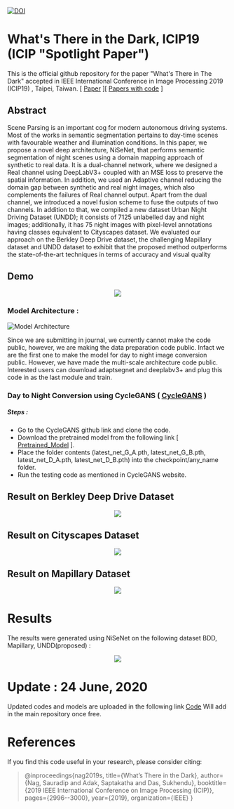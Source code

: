 [![DOI](https://zenodo.org/badge/208427167.svg)](https://zenodo.org/badge/latestdoi/208427167)


# What's There in the Dark, ICIP19 (ICIP "Spotlight Paper")

This is the official github repository for the paper "What's There in The Dark" accepted in IEEE International Conference in Image Processing 2019 (ICIP19) , Taipei, Taiwan. [ [Paper](https://ieeexplore.ieee.org/abstract/document/8803299/authors#authors) ][ [Papers with code]( https://paperswithcode.com/paper/whats-there-in-the-dark) ]

## Abstract 

Scene Parsing is an important cog for modern autonomous driving systems. Most of the works in semantic segmentation pertains to day-time scenes with favourable weather and illumination conditions. In this paper, we propose a novel deep architecture, NiSeNet, that performs semantic segmentation of night scenes using a domain mapping approach of synthetic to real data. It is a dual-channel network, where we designed a Real channel using DeepLabV3+ coupled with an MSE loss to preserve the spatial information. In addition, we used an Adaptive channel reducing the domain gap between synthetic and real night images, which also complements the failures of Real channel output. Apart from the dual channel, we introduced a novel fusion scheme to fuse the outputs of two channels. In addition to that, we compiled a new dataset Urban Night Driving Dataset (UNDD); it consists
of 7125 unlabelled day and night images; additionally, it has 75 night images with pixel-level annotations having classes equivalent to Cityscapes dataset. We evaluated our approach on the Berkley Deep Drive dataset, the challenging Mapillary dataset and UNDD dataset to exhibit that the proposed method outperforms the state-of-the-art techniques in terms of accuracy and visual quality

## Demo 

<p align="center">
  <img src="https://github.com/sauradip/night_image_semantic_segmentation/blob/master/images/others/demo_video.gif">
</p>


### Model Architecture : 

![Model Architecture](https://github.com/sauradip/night_image_semantic_segmentation/blob/master/images/others/archi.jpg)

Since we are submitting in journal, we currently cannot make the code public, however, we are making the data preparation code public. Infact we are the first one to make the model for day to night image conversion public. However, we have made the multi-scale architecture code public. Interested users can download adaptsegnet and deeplabv3+ and plug this code in as the last module and train. 




### Day to Night Conversion using CycleGANS ( [CycleGANS](https://github.com/junyanz/CycleGAN) )

##### Steps : 
- Go to the CycleGANS github link and clone the code.
- Download the pretrained model from the following link [ [Pretrained_Model](https://drive.google.com/open?id=1B7KvOMZI1nMkcuUrXrZnNZ0ptG2vs7Tp) ].
- Place the folder contents (latest_net_G_A.pth, latest_net_G_B.pth, latest_net_D_A.pth, latest_net_D_B.pth) into the checkpoint/any_name folder.
- Run the testing code as mentioned in CycleGANS website.

## Result on Berkley Deep Drive Dataset

<p align="center">
  <img src="https://github.com/sauradip/night_image_semantic_segmentation/blob/master/images/bdd/merge.png">
</p>

## Result on Cityscapes Dataset

<p align="center">
  <img src="https://github.com/sauradip/night_image_semantic_segmentation/blob/master/images/cityscapes/merge.png">
</p>

## Result on Mapillary Dataset

<p align="center">
  <img src="https://github.com/sauradip/night_image_semantic_segmentation/blob/master/images/mapillary/merge.png">
</p>

# Results 

The results were generated using NiSeNet on the following dataset BDD, Mapillary, UNDD(proposed) : 

<p align="center">
  <img src="https://github.com/sauradip/night_image_semantic_segmentation/blob/master/images/others/comp_result2.png">
</p>

# Update : 24 June, 2020

Updated codes and models are uploaded in the following link [Code](https://drive.google.com/uc?id=16oC5AD9tnALHvX8_9eqOcJePkv6EEbLC&export=download)
Will add in the main repository once free.

# References 

If you find this code useful in your research, please consider citing:

> @inproceedings{nag2019s,
  title={What’s There in the Dark},
  author={Nag, Sauradip and Adak, Saptakatha and Das, Sukhendu},
  booktitle={2019 IEEE International Conference on Image Processing (ICIP)},
  pages={2996--3000},
  year={2019},
  organization={IEEE}
}

